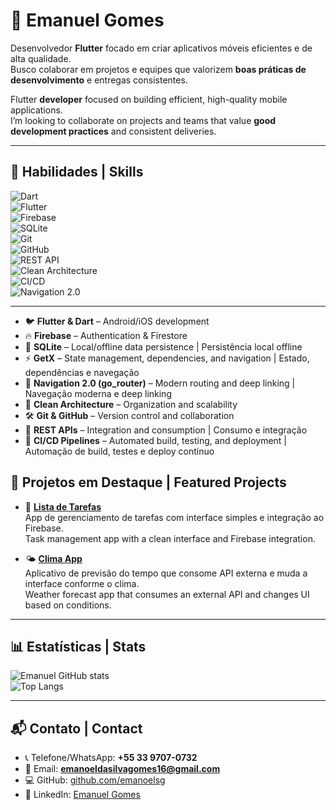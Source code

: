 # 👋 Emanuel Gomes 

Desenvolvedor **Flutter** focado em criar aplicativos móveis eficientes e de alta qualidade.  
Busco colaborar em projetos e equipes que valorizem **boas práticas de desenvolvimento** e entregas consistentes.  

Flutter **developer** focused on building efficient, high-quality mobile applications.  
I’m looking to collaborate on projects and teams that value **good development practices** and consistent deliveries.  

---

## 🔧 Habilidades | Skills  

![Dart](https://img.shields.io/badge/Dart-0175C2?logo=dart&logoColor=white)  
![Flutter](https://img.shields.io/badge/Flutter-02569B?logo=flutter&logoColor=white)  
![Firebase](https://img.shields.io/badge/Firebase-FFCA28?logo=firebase&logoColor=black)  
![SQLite](https://img.shields.io/badge/SQLite-003B57?logo=sqlite&logoColor=white)  
![Git](https://img.shields.io/badge/Git-F05032?logo=git&logoColor=white)  
![GitHub](https://img.shields.io/badge/GitHub-181717?logo=github&logoColor=white)  
![REST API](https://img.shields.io/badge/REST%20API-009688?logo=api&logoColor=white)  
![Clean Architecture](https://img.shields.io/badge/Clean%20Architecture-4CAF50?style=flat)  
![CI/CD](https://img.shields.io/badge/CI%2FCD-blue)  
![Navigation 2.0](https://img.shields.io/badge/Navigation%202.0-42A5F5?logo=flutter&logoColor=white)  

---

- 🐦 **Flutter & Dart** – Android/iOS development  
- 🔥 **Firebase** – Authentication & Firestore  
- 💾 **SQLite** – Local/offline data persistence | Persistência local offline  
- ⚡ **GetX** – State management, dependencies, and navigation | Estado, dependências e navegação  
- 🧭 **Navigation 2.0 (go_router)** – Modern routing and deep linking | Navegação moderna e deep linking  
- 🧩 **Clean Architecture** – Organization and scalability  
- 🛠 **Git & GitHub** – Version control and collaboration  
- 🔗 **REST APIs** – Integration and consumption | Consumo e integração  
- 🚀 **CI/CD Pipelines** – Automated build, testing, and deployment | Automação de build, testes e deploy contínuo  

## 📂 Projetos em Destaque | Featured Projects

- 📌 **[Lista de Tarefas](https://github.com/emanoelsg/list_firebase)**  
  App de gerenciamento de tarefas com interface simples e integração ao Firebase.  
  Task management app with a clean interface and Firebase integration.  

- 🌤️ **[Clima App](https://github.com/emanoelsg/weather_app)**  
  Aplicativo de previsão do tempo que consome API externa e muda a interface conforme o clima.  
  Weather forecast app that consumes an external API and changes UI based on conditions.  

---

## 📊 Estatísticas | Stats

![Emanuel GitHub stats](https://github-readme-stats.vercel.app/api?username=emanoelsg&show_icons=true&theme=dracula)  
![Top Langs](https://github-readme-stats.vercel.app/api/top-langs/?username=emanoelsg&layout=compact&theme=dracula)

---

## 📬 Contato | Contact
- 📞 Telefone/WhatsApp: **+55 33 9707-0732**
- 📧 Email: **emanoeldasilvagomes16@gmail.com**  
- 💻 GitHub: [github.com/emanoelsg](https://github.com/emanoelsg)  
- 🔗 LinkedIn: [Emanuel Gomes](https://www.linkedin.com/in/emanoel-da-silva-gomes-280787306)

